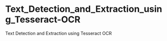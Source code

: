 # Text_Detection_and_Extraction_using_Tesseract-OCR
Text Detection and Extraction using Tesseract OCR
